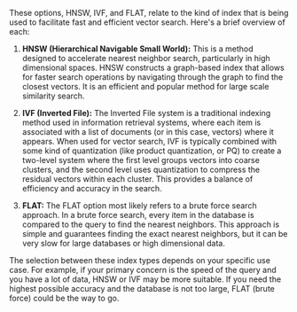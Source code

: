 

These options, HNSW, IVF, and FLAT, relate to the kind of index that is being used to facilitate fast and efficient vector search. Here's a brief overview of each:

1. **HNSW (Hierarchical Navigable Small World):** This is a method designed to accelerate nearest neighbor search, particularly in high dimensional spaces. HNSW constructs a graph-based index that allows for faster search operations by navigating through the graph to find the closest vectors. It is an efficient and popular method for large scale similarity search.

2. **IVF (Inverted File):** The Inverted File system is a traditional indexing method used in information retrieval systems, where each item is associated with a list of documents (or in this case, vectors) where it appears. When used for vector search, IVF is typically combined with some kind of quantization (like product quantization, or PQ) to create a two-level system where the first level groups vectors into coarse clusters, and the second level uses quantization to compress the residual vectors within each cluster. This provides a balance of efficiency and accuracy in the search.

3. **FLAT:** The FLAT option most likely refers to a brute force search approach. In a brute force search, every item in the database is compared to the query to find the nearest neighbors. This approach is simple and guarantees finding the exact nearest neighbors, but it can be very slow for large databases or high dimensional data.

The selection between these index types depends on your specific use case. For example, if your primary concern is the speed of the query and you have a lot of data, HNSW or IVF may be more suitable. If you need the highest possible accuracy and the database is not too large, FLAT (brute force) could be the way to go.

